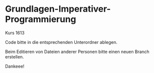 # Grundlagen-Imperativer-Programmierung
Kurs 1613

Code bitte in die entsprechenden Unterordner ablegen. 

Beim Editieren von Dateien anderer Personen bitte einen neuen Branch erstellen. 

Dankeee!
